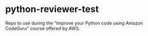 # python-reviewer-test
Repo to use during the "Improve your Python code using Amazon CodeGuru" course offered by AWS.
